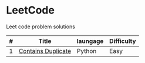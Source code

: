 # LeetCode
Leet code problem solutions 

|#|Title|laungage|Difficulty|
|---|---|---|---|
|1|[Contains Duplicate](https://leetcode.com/problems/contains-duplicate/description/)|Python|Easy|
